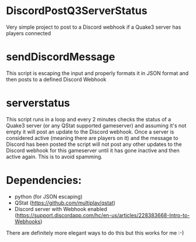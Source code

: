 # DiscordPostQ3ServerStatus
Very simple project to post to a Discord webhook if a Quake3 server has players connected

# sendDiscordMessage
This script is escaping the input and properly formats it in JSON format and then posts to a defined Discord Webhook

# serverstatus
This script runs in a loop and every 2 minutes checks the status of a Quake3 server (or any QStat supported gameserver) and assuming it's not empty it will post an update to the Discord webhook. 
Once a server is considered active (meaning there are players on it) and the message to Discord has been posted the script will not post any other updates to the Discord webhook for this gameserver until it has gone inactive and then active again. This is to avoid spamming.

# Dependencies:
- python (for JSON escaping)
- QStat (https://github.com/multiplay/qstat)
- Discord server with Webhook enabled (https://support.discordapp.com/hc/en-us/articles/228383668-Intro-to-Webhooks)

There are definitely more elegant ways to do this but this works for me :-)
